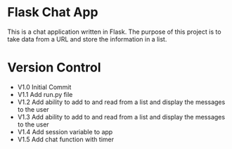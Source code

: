 # Flask Chat App

This is a chat application written in Flask. The purpose of this
 project is to take data from a URL and store the information in a list.

# Version Control

- V1.0 Initial Commit
- V1.1 Add run.py file
- V1.2 Add ability to add to and read from a list and display the messages to the user
- V1.3 Add ability to add to and read from a list and display the messages to the user
- V1.4 Add session variable to app
- V1.5 Add chat function with timer
